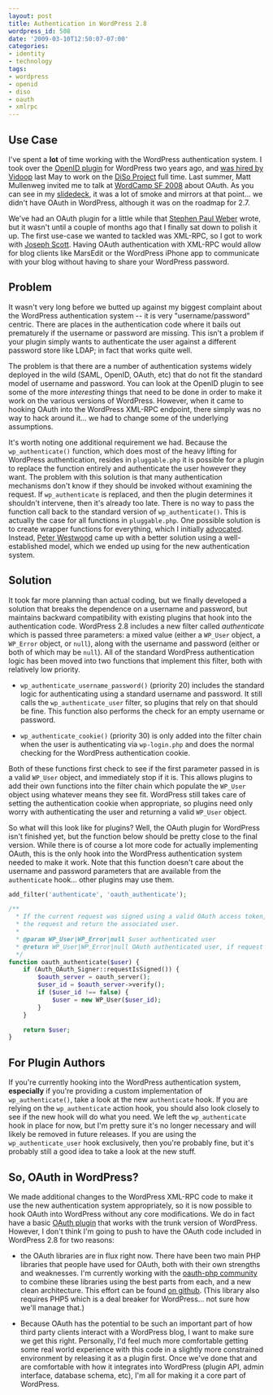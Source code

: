 ```yaml
---
layout: post
title: Authentication in WordPress 2.8
wordpress_id: 508
date: '2009-03-10T12:50:07-07:00'
categories:
- identity
- technology
tags:
- wordpress
- openid
- diso
- oauth
- xmlrpc
---
```

## Use Case ##

I've spent a **lot** of time working with the WordPress authentication system.  I took over the [OpenID plugin][] for
WordPress two years ago, and [was hired by Vidoop][] last May to work on the [DiSo Project][] full time.  Last summer,
Matt Mullenweg invited me to talk at [WordCamp SF 2008][] about OAuth.  As you can see in my [slidedeck][], it was a lot
of smoke and mirrors at that point... we didn't have OAuth in WordPress, although it was on the roadmap for 2.7.

We've had an OAuth plugin for a little while that [Stephen Paul Weber][] wrote, but it wasn't until a couple of months
ago that I finally sat down to polish it up.  The first use-case we wanted to tackled was XML-RPC, so I got to work with
[Joseph Scott][].  Having OAuth authentication with XML-RPC would allow for blog clients like MarsEdit or the WordPress
iPhone app to communicate with your blog without having to share your WordPress password.

[OpenID plugin]: http://wordpress.org/extend/plugins/openid/
[was hired by Vidoop]: http://willnorris.com/2008/05/why-im-going-to-vidoop
[DiSo Project]: http://diso-project.org/
[WordCamp SF 2008]: http://2008.sf.wordcamp.org/
[slidedeck]: http://www.slideshare.net/willnorris/wordpress-oauth-presentation
[Stephen Paul Weber]: http://singpolyma.net/
[Joseph Scott]: http://josephscott.org/

## Problem ##

It wasn't very long before we butted up against my biggest complaint about the WordPress authentication system -- it is
very "username/password" centric.  There are places in the authentication code where it bails out prematurely if the
username or password are missing.  This isn't a problem if your plugin simply wants to authenticate the user against a
different password store like LDAP; in fact that works quite well.  

The problem is that there are a number of authentication systems widely deployed in the wild (SAML, OpenID, OAuth, etc)
that do not fit the standard model of username and password.  You can look at the OpenID plugin to see some of the more
*interesting* things that need to be done in order to make it work on the various versions of WordPress.  However, when
it came to hooking OAuth into the WordPress XML-RPC endpoint, there simply was no way to hack around it... we had to
change some of the underlying assumptions.

It's worth noting one additional requirement we had.  Because the `wp_authenticate()` function, which does most of the
heavy lifting for WordPress authentication, resides in `pluggable.php` it is possible for a plugin to replace the
function entirely and authenticate the user however they want.  The problem with this solution is that many
authentication mechanisms don't know if they should be invoked without examining the request.  If `wp_authenticate` is
replaced, and then the plugin determines it shouldn't intervene, then it's already too late.  There is no way to pass
the function call back to the standard version of `wp_authenticate()`.  This is actually the case for all functions in
`pluggable.php`.  One possible solution is to create wrapper functions for everything, which I initially [advocated][].
Instead, [Peter Westwood][] came up with a better solution using a well-established model, which we ended up using for
the new authentication system.

[advocated]: https://core.trac.wordpress.org/ticket/8833
[Peter Westwood]: http://peter.westwood.name/


## Solution ##

It took far more planning than actual coding, but we finally developed a solution that breaks the dependence on a
username and password, but maintains backward compatibility with existing plugins that hook into the authentication
code. WordPress 2.8 includes a new filter called *authenticate* which is passed three parameters: a mixed value (either
a `WP_User` object, a `WP_Error` object, or `null`), along with the username and password (either or both of which may
be `null`).  All of the standard WordPress authentication logic has been moved into two functions that implement this
filter, both with relatively low priority.  

 - `wp_authenticate_username_password()` (priority 20) includes the standard logic for authenticating using a standard
 username and password.  It still calls the `wp_authenticate_user` filter, so plugins that rely on that should be fine.
 This function also performs the check for an empty username or password.

 - `wp_authenticate_cookie()` (priority 30) is only added into the filter chain when the user is authenticating via
 `wp-login.php` and does the normal checking for the WordPress authentication cookie.

Both of these functions first check to see if the first parameter passed in is a valid `WP_User` object, and immediately
stop if it is.  This allows plugins to add their own functions into the filter chain which populate the `WP_User` object
using whatever means they see fit.  WordPress still takes care of setting the authentication cookie when appropriate, so
plugins need only worry with authenticating the user and returning a valid `WP_User` object.

So what will this look like for plugins?  Well, the OAuth plugin for WordPress isn't finished yet, but the function
below should be pretty close to the final version.  While there is of course a lot more code for actually implementing
OAuth, this is the only hook  into the WordPress authentication system needed to make it work.  Note that this function
doesn't care about the username and password parameters that are available from the `authenticate` hook... other plugins
may use them.

``` php
add_filter('authenticate', 'oauth_authenticate');

/**
  * If the current request was signed using a valid OAuth access token, verify 
  * the request and return the associated user.
  *
  * @param WP_User|WP_Error|null $user authenticated user
  * @return WP_User|WP_Error|null OAuth authenticated user, if request was signed
  */
function oauth_authenticate($user) {
    if (Auth_OAuth_Signer::requestIsSigned()) {
        $oauth_server = oauth_server();
        $user_id = $oauth_server->verify();
        if ($user_id !== false) {
            $user = new WP_User($user_id);
        }
    }

    return $user;
}
```


## For Plugin Authors ##

If you're currently hooking into the WordPress authentication system, **especially** if you're providing a custom
implementation of `wp_authenticate()`, take a look at the new `authenticate` hook.  If you are relying on the
`wp_authenticate` action hook, you should also look closely to see if the new hook will do what you need.  We left the
`wp_authenticate` hook in place for now, but I'm pretty sure it's no longer necessary and will likely be removed in
future releases.  If you are using the `wp_authenticate_user` hook exclusively, then you're probably fine, but it's
probably still a good idea to take a look at the new stuff.

## So, OAuth in WordPress? ##

We made additional changes to the WordPress XML-RPC code to make it use the new authentication system appropriately, so
it is now possible to hook OAuth into WordPress without any core modifications.  We do in fact have a basic [OAuth
plugin][] that works with the trunk version of WordPress.  However, I don't think I'm going to push to have the OAuth
code included in WordPress 2.8 for two reasons:

 - the OAuth libraries are in flux right now.  There have been two main PHP libraries that people have used for OAuth,
 both with their own strengths and weaknesses.  I'm currently working with the [oauth-php community][] to combine these
 libraries  using the best parts from each, and a new clean architecture.  This effort can be found [on github][].
 (This library also requires PHP5 which is a deal breaker for WordPress... not sure how we'll manage that.)

 - Because OAuth has the potential to be such an important part of how third party clients interact with a WordPress
 blog, I want to make sure we get this right.  Personally, I'd feel much more comfortable getting some real world
 experience with this code in a slightly more constrained environment by releasing it as a plugin first.  Once we've
 done that and are comfortable with how it integrates into WordPress (plugin API, admin interface, database schema,
 etc), I'm all for making it a core part of WordPress.

[OAuth plugin]: http://diso.googlecode.com/svn/wordpress/oauth/trunk/
[oauth-php community]: http://groups.google.com/group/oauth-php
[on github]: http://github.com/willnorris/oauth-php/
